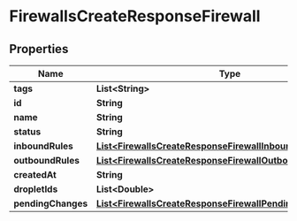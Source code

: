

# FirewallsCreateResponseFirewall


## Properties

| Name | Type | Description | Notes |
|------------ | ------------- | ------------- | -------------|
|**tags** | **List&lt;String&gt;** |  |  [optional] |
|**id** | **String** |  |  [optional] |
|**name** | **String** |  |  [optional] |
|**status** | **String** |  |  [optional] |
|**inboundRules** | [**List&lt;FirewallsCreateResponseFirewallInboundRulesInner&gt;**](FirewallsCreateResponseFirewallInboundRulesInner.md) |  |  [optional] |
|**outboundRules** | [**List&lt;FirewallsCreateResponseFirewallOutboundRulesInner&gt;**](FirewallsCreateResponseFirewallOutboundRulesInner.md) |  |  [optional] |
|**createdAt** | **String** |  |  [optional] |
|**dropletIds** | **List&lt;Double&gt;** |  |  [optional] |
|**pendingChanges** | [**List&lt;FirewallsCreateResponseFirewallPendingChangesInner&gt;**](FirewallsCreateResponseFirewallPendingChangesInner.md) |  |  [optional] |



